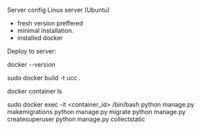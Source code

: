  Server config
 Linux server (Ubuntu)
- fresh version preffered
- minimal installation.
- installed docker
 
Deploy to server:

docker --version

sudo docker build -t ucc .

docker container ls

sudo docker exec -it <container_id> /bin/bash
python manage.py makemigrations
python manage.py migrate
python manage.py createsuperuser
python manage.py collectstatic